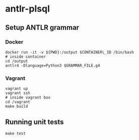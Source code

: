 antlr-plsql
===========

Setup ANTLR grammar
-------------------

### Docker

```
docker run -it -v ${PWD}:/output $CONTAINER\_ID /bin/bash
# inside container
cd /output
antlr4 -Dlanguage=Python3 $GRAMMAR_FILE.g4
```

### Vagrant

```
vagrant up
vagrant ssh
# inside vagrant box
cd /vagrant
make build
```

Running unit tests
------------------

`make test`
